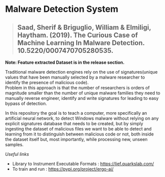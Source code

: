 # Malware Detection System
>## Saad, Sherif & Briguglio, William & Elmiligi, Haytham. (2019). The Curious Case of Machine Learning In Malware Detection. 10.5220/0007470705280535. 
**Note: Feature extracted Dataset is in the release section.**

Traditional malware detection engines rely on the use of signatures(unique values that have been manually 
selected by a malware researcher to identify the presence of malicious code).  
Problem in this approach is that the number of researchers is orders of magnitude smaller than the number of unique malware families they need to manually reverse engineer,
identify and write signatures for leading to easy bypass of detection.  

In this repository the goal is to teach a computer, more specifically an artificial neural network,
to detect Windows malware without relying on any explicit signatures database that needs to be created,
but by simply ingesting the dataset of malicious files we want to be able to detect and learning from it
to distinguish between malicious code or not, both inside the dataset itself but, most importantly, 
while processing new, unseen samples.

*Useful links*

- Library to Instrument Executable Formats : https://lief.quarkslab.com/
- To train and run : https://pypi.org/project/ergo-ai/




